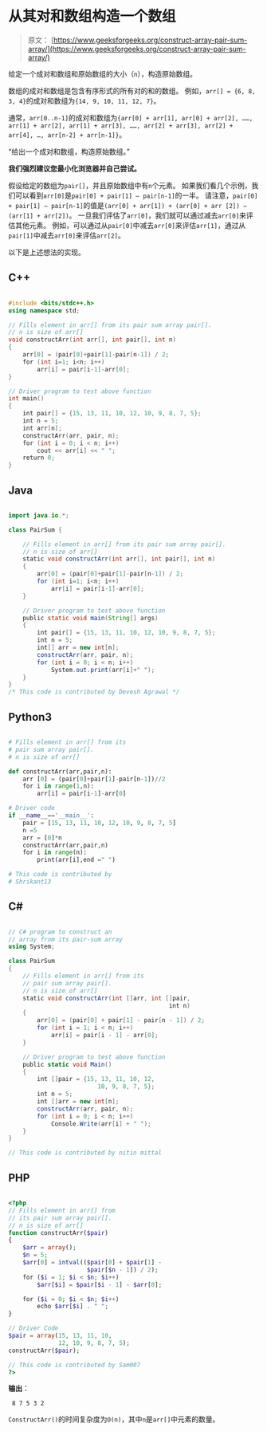 # 从其对和数组构造一个数组

> 原文： [https://www.geeksforgeeks.org/construct-array-pair-sum-array/](https://www.geeksforgeeks.org/construct-array-pair-sum-array/)

给定一个成对和数组和原始数组的大小（`n`），构造原始数组。

数组的成对和数组是包含有序形式的所有对的和的数组。 例如，`arr[] = {6, 8, 3, 4}`的成对和数组为`{14, 9, 10, 11, 12, 7}`。

通常，`arr[0..n-1]`的成对和数组为`{arr[0] + arr[1], arr[0] + arr[2], ……, arr[1] + arr[2], arr[1] + arr[3], ……, arr[2] + arr[3], arr[2] + arr[4], …, arr[n-2] + arr[n-1]}`。

“给出一个成对和数组，构造原始数组。”

**我们强烈建议您最小化浏览器并自己尝试。**

假设给定的数组为`pair[]`，并且原始数组中有`n`个元素。 如果我们看几个示例，我们可以看到`arr[0]`是`pair[0] + pair[1] – pair[n-1]`的一半。 请注意，`pair[0] + pair[1] – pair[n-1]`的值是`(arr[0] + arr[1]) + (arr[0] + arr [2]) – (arr[1] + arr[2])`。
一旦我们评估了`arr[0]`，我们就可以通过减去`arr[0]`来评估其他元素。 例如，可以通过从`pair[0]`中减去`arr[0]`来评估`arr[1]`，通过从`pair[1]`中减去`arr[0]`来评估`arr[2]`。

以下是上述想法的实现。

## C++ 

```cpp

#include <bits/stdc++.h> 
using namespace std; 

// Fills element in arr[] from its pair sum array pair[].  
// n is size of arr[] 
void constructArr(int arr[], int pair[], int n) 
{ 
    arr[0] = (pair[0]+pair[1]-pair[n-1]) / 2; 
    for (int i=1; i<n; i++) 
        arr[i] = pair[i-1]-arr[0]; 
} 

// Driver program to test above function 
int main() 
{ 
    int pair[] = {15, 13, 11, 10, 12, 10, 9, 8, 7, 5}; 
    int n = 5; 
    int arr[n]; 
    constructArr(arr, pair, n); 
    for (int i = 0; i < n; i++) 
        cout << arr[i] << " "; 
    return 0; 
} 

```

## Java

```java

import java.io.*; 

class PairSum { 

    // Fills element in arr[] from its pair sum array pair[].  
    // n is size of arr[] 
    static void constructArr(int arr[], int pair[], int n) 
    { 
        arr[0] = (pair[0]+pair[1]-pair[n-1]) / 2; 
        for (int i=1; i<n; i++) 
            arr[i] = pair[i-1]-arr[0]; 
    } 

    // Driver program to test above function 
    public static void main(String[] args) 
    { 
        int pair[] = {15, 13, 11, 10, 12, 10, 9, 8, 7, 5}; 
        int n = 5; 
        int[] arr = new int[n]; 
        constructArr(arr, pair, n); 
        for (int i = 0; i < n; i++) 
            System.out.print(arr[i]+" ");         
    } 
} 
/* This code is contributed by Devesh Agrawal */

```

## Python3

```py

# Fills element in arr[] from its  
# pair sum array pair[].  
# n is size of arr[]  

def constructArr(arr,pair,n): 
    arr [0] = (pair[0]+pair[1]-pair[n-1])//2
    for i in range(1,n): 
        arr[i] = pair[i-1]-arr[0] 

# Driver code 
if __name__=='__main__': 
    pair = [15, 13, 11, 10, 12, 10, 9, 8, 7, 5] 
    n =5
    arr = [0]*n 
    constructArr(arr,pair,n) 
    for i in range(n): 
        print(arr[i],end =" ") 

# This code is contributed by  
# Shrikant13 

```

## C# 

```cs

// C# program to construct an 
// array from its pair-sum array 
using System; 

class PairSum  
{ 
    // Fills element in arr[] from its 
    // pair sum array pair[].  
    // n is size of arr[] 
    static void constructArr(int []arr, int []pair, 
                                             int n) 
    { 
        arr[0] = (pair[0] + pair[1] - pair[n - 1]) / 2; 
        for (int i = 1; i < n; i++) 
            arr[i] = pair[i - 1] - arr[0]; 
    } 

    // Driver program to test above function 
    public static void Main() 
    { 
        int []pair = {15, 13, 11, 10, 12, 
                         10, 9, 8, 7, 5}; 
        int n = 5; 
        int []arr = new int[n]; 
        constructArr(arr, pair, n); 
        for (int i = 0; i < n; i++) 
            Console.Write(arr[i] + " ");      
    } 
} 

// This code is contributed by nitin mittal 

```

## PHP

```php

<?php 
// Fills element in arr[] from   
// its pair sum array pair[].  
// n is size of arr[] 
function constructArr($pair) 
{ 
    $arr = array(); 
    $n = 5; 
    $arr[0] = intval(($pair[0] + $pair[1] -  
                      $pair[$n - 1]) / 2); 
    for ($i = 1; $i < $n; $i++) 
        $arr[$i] = $pair[$i - 1] - $arr[0]; 

    for ($i = 0; $i < $n; $i++) 
        echo $arr[$i] . " ";  
} 

// Driver Code 
$pair = array(15, 13, 11, 10,  
              12, 10, 9, 8, 7, 5); 
constructArr($pair); 

// This code is contributed by Sam007 
?> 

```

**输出**：

```
 8 7 5 3 2 
```

`ConstructArr()`的时间复杂度为`O(n)`，其中`n`是`arr[]`中元素的数量。


